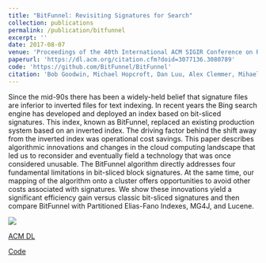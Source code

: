 ```yaml
---
title: "BitFunnel: Revisiting Signatures for Search"
collection: publications
permalink: /publication/bitfunnel
excerpt: ''
date: 2017-08-07
venue: 'Proceedings of the 40th International ACM SIGIR Conference on Research and Development in Information Retrieval'
paperurl: 'https://dl.acm.org/citation.cfm?doid=3077136.3080789'
code: 'https://github.com/BitFunnel/BitFunnel'
citation: 'Bob Goodwin, Michael Hopcroft, Dan Luu, Alex Clemmer, Mihaela Curmei, Sameh Elnikety, and Yuxiong He. 2017. BitFunnel: Revisiting Signatures for Search.'
---
```

Since the mid-90s there has been a widely-held belief that signature files are inferior to inverted files for text indexing. In recent years the Bing search engine has developed and deployed an index based on bit-sliced signatures. This index, known as BitFunnel, replaced an existing production system based on an inverted index. The driving factor behind the shift away from the inverted index was operational cost savings. This paper describes algorithmic innovations and changes in the cloud computing landscape that led us to reconsider and eventually field a technology that was once considered unusable. The BitFunnel algorithm directly addresses four fundamental limitations in bit-sliced block signatures. At the same time, our mapping of the algorithm onto a cluster offers opportunities to avoid other costs associated with signatures. We show these innovations yield a significant efficiency gain versus classic bit-sliced signatures and then compare BitFunnel with Partitioned Elias-Fano Indexes, MG4J, and Lucene.

![](../../images/bitfunnel.jpg)

[ACM DL](https://dl.acm.org/citation.cfm?doid=3077136.3080789)

[Code](https://github.com/BitFunnel/BitFunnel)


